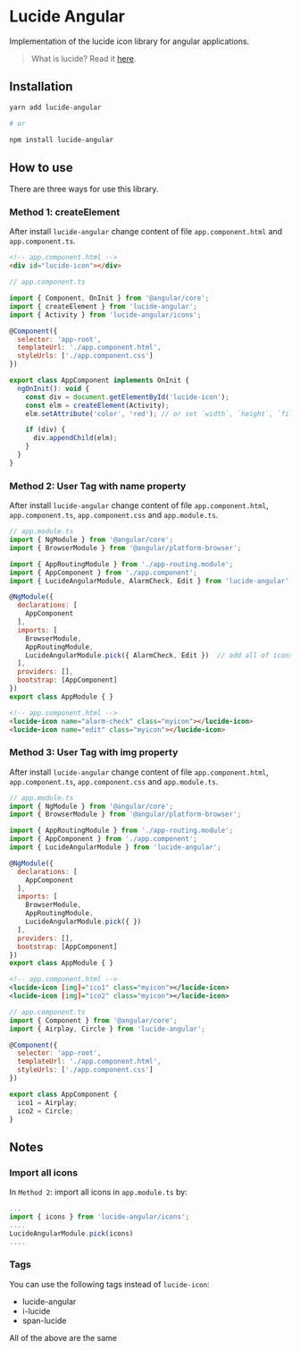 # Lucide Angular

Implementation of the lucide icon library for angular applications.

> What is lucide? Read it [here](https://github.com/lucide-icons/lucide#what-is-lucide).

## Installation

``` sh
yarn add lucide-angular

# or

npm install lucide-angular
```

## How to use

There are three ways for use this library.

### Method 1: createElement

After install `lucide-angular` change content of file `app.component.html` and `app.component.ts`.

``` html
<!-- app.component.html -->
<div id="lucide-icon"></div>
```

``` js
// app.component.ts

import { Component, OnInit } from '@angular/core';
import { createElement } from 'lucide-angular';
import { Activity } from 'lucide-angular/icons';

@Component({
  selector: 'app-root',
  templateUrl: './app.component.html',
  styleUrls: ['./app.component.css']
})

export class AppComponent implements OnInit {
  ngOnInit(): void {
    const div = document.getElementById('lucide-icon');
    const elm = createElement(Activity);
    elm.setAttribute('color', 'red'); // or set `width`, `height`, `fill`, `stroke-width`, ...

    if (div) {
      div.appendChild(elm);
    }
  }
}
```

### Method 2: User __Tag__ with __name__ property

After install `lucide-angular` change content of file `app.component.html`, `app.component.ts`, `app.component.css` and `app.module.ts`.

``` js
// app.module.ts
import { NgModule } from '@angular/core';
import { BrowserModule } from '@angular/platform-browser';

import { AppRoutingModule } from './app-routing.module';
import { AppComponent } from './app.component';
import { LucideAngularModule, AlarmCheck, Edit } from 'lucide-angular';

@NgModule({
  declarations: [
    AppComponent
  ],
  imports: [
    BrowserModule,
    AppRoutingModule,
    LucideAngularModule.pick({ AlarmCheck, Edit })  // add all of icons that is imported.
  ],
  providers: [],
  bootstrap: [AppComponent]
})
export class AppModule { }
```

``` html
<!-- app.component.html -->
<lucide-icon name="alarm-check" class="myicon"></lucide-icon>
<lucide-icon name="edit" class="myicon"></lucide-icon>
```

### Method 3: User __Tag__ with __img__ property

After install `lucide-angular` change content of file `app.component.html`, `app.component.ts`, `app.component.css` and `app.module.ts`.

``` js
// app.module.ts
import { NgModule } from '@angular/core';
import { BrowserModule } from '@angular/platform-browser';

import { AppRoutingModule } from './app-routing.module';
import { AppComponent } from './app.component';
import { LucideAngularModule } from 'lucide-angular';

@NgModule({
  declarations: [
    AppComponent
  ],
  imports: [
    BrowserModule,
    AppRoutingModule,
    LucideAngularModule.pick({ })
  ],
  providers: [],
  bootstrap: [AppComponent]
})
export class AppModule { }
```

``` xml
<!-- app.component.html -->
<lucide-icon [img]="ico1" class="myicon"></lucide-icon>
<lucide-icon [img]="ico2" class="myicon"></lucide-icon>
```

``` js
// app.component.ts
import { Component } from '@angular/core';
import { Airplay, Circle } from 'lucide-angular';

@Component({
  selector: 'app-root',
  templateUrl: './app.component.html',
  styleUrls: ['./app.component.css']
})

export class AppComponent {
  ico1 = Airplay;
  ico2 = Circle;
}
```

## Notes

### Import all icons

In `Method 2`: import all icons in `app.module.ts` by:

``` js
...
import { icons } from 'lucide-angular/icons';
....
LucideAngularModule.pick(icons)
....
```

### Tags

You can use the following tags instead of `lucide-icon`:

- lucide-angular
- i-lucide
- span-lucide

All of the above are the same
